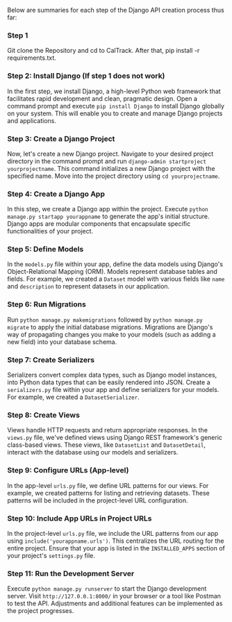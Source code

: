 Below are summaries for each step of the Django API creation process thus far:

### Step 1

Git clone the Repository and cd to CalTrack. After that, pip install -r requirements.txt.

### Step 2: Install Django (If step 1 does not work)

In the first step, we install Django, a high-level Python web framework that facilitates rapid development and clean, pragmatic design. Open a command prompt and execute `pip install Django` to install Django globally on your system. This will enable you to create and manage Django projects and applications.


### Step 3: Create a Django Project

Now, let's create a new Django project. Navigate to your desired project directory in the command prompt and run `django-admin startproject yourprojectname`. This command initializes a new Django project with the specified name. Move into the project directory using `cd yourprojectname`.

### Step 4: Create a Django App

In this step, we create a Django app within the project. Execute `python manage.py startapp yourappname` to generate the app's initial structure. Django apps are modular components that encapsulate specific functionalities of your project.

### Step 5: Define Models

In the `models.py` file within your app, define the data models using Django's Object-Relational Mapping (ORM). Models represent database tables and fields. For example, we created a `Dataset` model with various fields like `name` and `description` to represent datasets in our application.

### Step 6: Run Migrations

Run `python manage.py makemigrations` followed by `python manage.py migrate` to apply the initial database migrations. Migrations are Django's way of propagating changes you make to your models (such as adding a new field) into your database schema.

### Step 7: Create Serializers

Serializers convert complex data types, such as Django model instances, into Python data types that can be easily rendered into JSON. Create a `serializers.py` file within your app and define serializers for your models. For example, we created a `DatasetSerializer`.

### Step 8: Create Views

Views handle HTTP requests and return appropriate responses. In the `views.py` file, we've defined views using Django REST framework's generic class-based views. These views, like `DatasetList` and `DatasetDetail`, interact with the database using our models and serializers.

### Step 9: Configure URLs (App-level)

In the app-level `urls.py` file, we define URL patterns for our views. For example, we created patterns for listing and retrieving datasets. These patterns will be included in the project-level URL configuration.

### Step 10: Include App URLs in Project URLs

In the project-level `urls.py` file, we include the URL patterns from our app using `include('yourappname.urls')`. This centralizes the URL routing for the entire project. Ensure that your app is listed in the `INSTALLED_APPS` section of your project's `settings.py` file.

### Step 11: Run the Development Server

Execute `python manage.py runserver` to start the Django development server. Visit `http://127.0.0.1:8000/` in your browser or a tool like Postman to test the API. Adjustments and additional features can be implemented as the project progresses.
